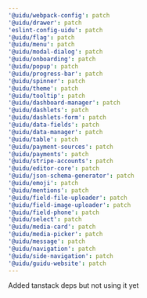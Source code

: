 ```yaml
---
'@uidu/webpack-config': patch
'@uidu/drawer': patch
'eslint-config-uidu': patch
'@uidu/flag': patch
'@uidu/menu': patch
'@uidu/modal-dialog': patch
'@uidu/onboarding': patch
'@uidu/popup': patch
'@uidu/progress-bar': patch
'@uidu/spinner': patch
'@uidu/theme': patch
'@uidu/tooltip': patch
'@uidu/dashboard-manager': patch
'@uidu/dashlets': patch
'@uidu/dashlets-form': patch
'@uidu/data-fields': patch
'@uidu/data-manager': patch
'@uidu/table': patch
'@uidu/payment-sources': patch
'@uidu/payments': patch
'@uidu/stripe-accounts': patch
'@uidu/editor-core': patch
'@uidu/json-schema-generator': patch
'@uidu/emoji': patch
'@uidu/mentions': patch
'@uidu/field-file-uploader': patch
'@uidu/field-image-uploader': patch
'@uidu/field-phone': patch
'@uidu/select': patch
'@uidu/media-card': patch
'@uidu/media-picker': patch
'@uidu/message': patch
'@uidu/navigation': patch
'@uidu/side-navigation': patch
'@uidu/guidu-website': patch
---
```


Added tanstack deps but not using it yet
